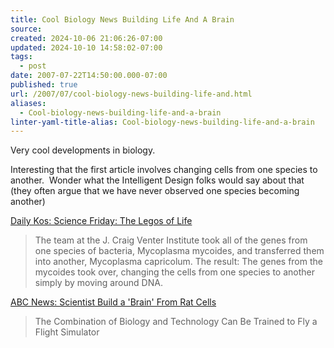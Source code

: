 ```yaml
---
title: Cool Biology News Building Life And A Brain
source: 
created: 2024-10-06 21:06:26-07:00
updated: 2024-10-10 14:58:02-07:00
tags:
  - post
date: 2007-07-22T14:50:00.000-07:00
published: true
url: /2007/07/cool-biology-news-building-life-and.html
aliases:
  - Cool-biology-news-building-life-and-a-brain
linter-yaml-title-alias: Cool-biology-news-building-life-and-a-brain
---
```



Very cool developments in biology.  
  
Interesting that the first article involves changing cells from one species to another.  Wonder what the Intelligent Design folks would say about that (they often argue that we have never observed one species becoming another)  
  
[Daily Kos: Science Friday: The Legos of Life](http://www.dailykos.com/storyonly/2007/6/29/10441/5169)  

> The team at the J. Craig Venter Institute took all of the genes from one species of bacteria, Mycoplasma mycoides, and transferred them into another, Mycoplasma capricolum. The result: The genes from the mycoides took over, changing the cells from one species to another simply by moving around DNA.

[ABC News: Scientist Build a 'Brain' From Rat Cells](http://abcnews.go.com/Technology/DyeHard/story?id=198839&page=1)  

> The Combination of Biology and Technology Can Be Trained to Fly a Flight Simulator